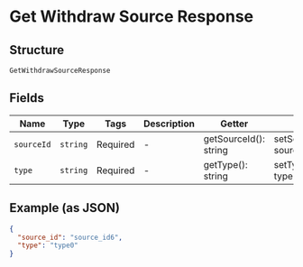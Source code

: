 
# Get Withdraw Source Response

## Structure

`GetWithdrawSourceResponse`

## Fields

| Name | Type | Tags | Description | Getter | Setter |
|  --- | --- | --- | --- | --- | --- |
| `sourceId` | `string` | Required | - | getSourceId(): string | setSourceId(string sourceId): void |
| `type` | `string` | Required | - | getType(): string | setType(string type): void |

## Example (as JSON)

```json
{
  "source_id": "source_id6",
  "type": "type0"
}
```

